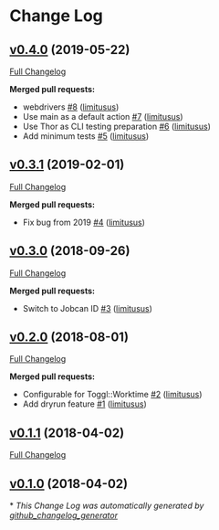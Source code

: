 # Change Log

## [v0.4.0](https://github.com/limitusus/toggl-jobcan/tree/v0.4.0) (2019-05-22)
[Full Changelog](https://github.com/limitusus/toggl-jobcan/compare/v0.3.1...v0.4.0)

**Merged pull requests:**

- webdrivers [\#8](https://github.com/limitusus/toggl-jobcan/pull/8) ([limitusus](https://github.com/limitusus))
- Use main as a default action [\#7](https://github.com/limitusus/toggl-jobcan/pull/7) ([limitusus](https://github.com/limitusus))
- Use Thor as CLI testing preparation [\#6](https://github.com/limitusus/toggl-jobcan/pull/6) ([limitusus](https://github.com/limitusus))
- Add minimum tests [\#5](https://github.com/limitusus/toggl-jobcan/pull/5) ([limitusus](https://github.com/limitusus))

## [v0.3.1](https://github.com/limitusus/toggl-jobcan/tree/v0.3.1) (2019-02-01)
[Full Changelog](https://github.com/limitusus/toggl-jobcan/compare/v0.3.0...v0.3.1)

**Merged pull requests:**

- Fix bug from 2019 [\#4](https://github.com/limitusus/toggl-jobcan/pull/4) ([limitusus](https://github.com/limitusus))

## [v0.3.0](https://github.com/limitusus/toggl-jobcan/tree/v0.3.0) (2018-09-26)
[Full Changelog](https://github.com/limitusus/toggl-jobcan/compare/v0.2.0...v0.3.0)

**Merged pull requests:**

- Switch to Jobcan ID [\#3](https://github.com/limitusus/toggl-jobcan/pull/3) ([limitusus](https://github.com/limitusus))

## [v0.2.0](https://github.com/limitusus/toggl-jobcan/tree/v0.2.0) (2018-08-01)
[Full Changelog](https://github.com/limitusus/toggl-jobcan/compare/v0.1.1...v0.2.0)

**Merged pull requests:**

- Configurable for Toggl::Worktime [\#2](https://github.com/limitusus/toggl-jobcan/pull/2) ([limitusus](https://github.com/limitusus))
- Add dryrun feature [\#1](https://github.com/limitusus/toggl-jobcan/pull/1) ([limitusus](https://github.com/limitusus))

## [v0.1.1](https://github.com/limitusus/toggl-jobcan/tree/v0.1.1) (2018-04-02)
[Full Changelog](https://github.com/limitusus/toggl-jobcan/compare/v0.1.0...v0.1.1)

## [v0.1.0](https://github.com/limitusus/toggl-jobcan/tree/v0.1.0) (2018-04-02)


\* *This Change Log was automatically generated by [github_changelog_generator](https://github.com/skywinder/Github-Changelog-Generator)*